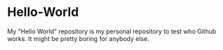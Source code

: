# Hello-World
My "Hello World" repository is my personal repository to test who Github works. It might be pretty boring for anybody else.
